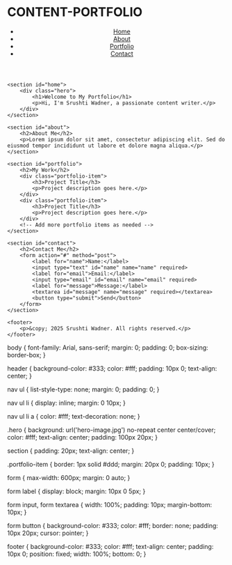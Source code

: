 # CONTENT-PORTFOLIO
<!DOCTYPE html>
<html lang="en">
<head>
    <meta charset="UTF-8">
    <meta name="viewport" content="width=device-width, initial-scale=1.0">
    <title>Content Writer Portfolio</title>
    <link rel="stylesheet" href="styles.css">
</head>
<body>
    <header>
        <nav>
            <ul>
                <li><a href="#home">Home</a></li>
                <li><a href="#about">About</a></li>
                <li><a href="#portfolio">Portfolio</a></li>
                <li><a href="#contact">Contact</a></li>
            </ul>
        </nav>
    </header>

    <section id="home">
        <div class="hero">
            <h1>Welcome to My Portfolio</h1>
            <p>Hi, I'm Srushti Wadner, a passionate content writer.</p>
        </div>
    </section>

    <section id="about">
        <h2>About Me</h2>
        <p>Lorem ipsum dolor sit amet, consectetur adipiscing elit. Sed do eiusmod tempor incididunt ut labore et dolore magna aliqua.</p>
    </section>

    <section id="portfolio">
        <h2>My Work</h2>
        <div class="portfolio-item">
            <h3>Project Title</h3>
            <p>Project description goes here.</p>
        </div>
        <div class="portfolio-item">
            <h3>Project Title</h3>
            <p>Project description goes here.</p>
        </div>
        <!-- Add more portfolio items as needed -->
    </section>

    <section id="contact">
        <h2>Contact Me</h2>
        <form action="#" method="post">
            <label for="name">Name:</label>
            <input type="text" id="name" name="name" required>
            <label for="email">Email:</label>
            <input type="email" id="email" name="email" required>
            <label for="message">Message:</label>
            <textarea id="message" name="message" required></textarea>
            <button type="submit">Send</button>
        </form>
    </section>

    <footer>
        <p>&copy; 2025 Srushti Wadner. All rights reserved.</p>
    </footer>
</body>
</html>
body {
    font-family: Arial, sans-serif;
    margin: 0;
    padding: 0;
    box-sizing: border-box;
}

header {
    background-color: #333;
    color: #fff;
    padding: 10px 0;
    text-align: center;
}

nav ul {
    list-style-type: none;
    margin: 0;
    padding: 0;
}

nav ul li {
    display: inline;
    margin: 0 10px;
}

nav ul li a {
    color: #fff;
    text-decoration: none;
}

.hero {
    background: url('hero-image.jpg') no-repeat center center/cover;
    color: #fff;
    text-align: center;
    padding: 100px 20px;
}

section {
    padding: 20px;
    text-align: center;
}

.portfolio-item {
    border: 1px solid #ddd;
    margin: 20px 0;
    padding: 10px;
}

form {
    max-width: 600px;
    margin: 0 auto;
}

form label {
    display: block;
    margin: 10px 0 5px;
}

form input, form textarea {
    width: 100%;
    padding: 10px;
    margin-bottom: 10px;
}

form button {
    background-color: #333;
    color: #fff;
    border: none;
    padding: 10px 20px;
    cursor: pointer;
}

footer {
    background-color: #333;
    color: #fff;
    text-align: center;
    padding: 10px 0;
    position: fixed;
    width: 100%;
    bottom: 0;
}
